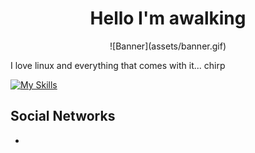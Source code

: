 <h1 align="center">Hello I'm awalking</h1>

<p align="center">
![Banner](assets/banner.gif)
</p>

I love linux and everything that comes with it... chirp

[![My Skills](https://skillicons.dev/icons?i=git,html,css,tailwind,js,ts,nodejs,py,discordjs,docker,linux,react,nextjs,redis)](https://skillicons.dev)

## Social Networks
-

</div>

